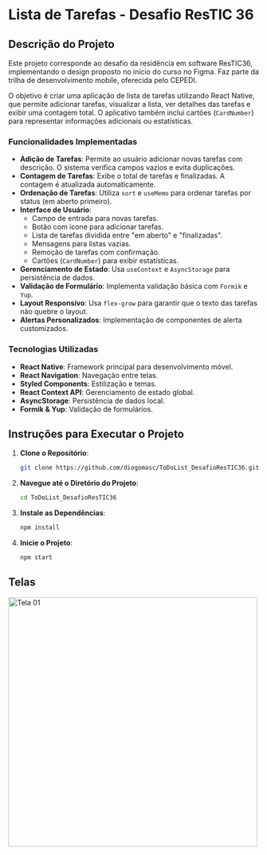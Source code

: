 # Lista de Tarefas - Desafio ResTIC 36

## Descrição do Projeto

Este projeto corresponde ao desafio da residência em software ResTIC36, implementando o design proposto no início do curso no Figma. Faz parte da trilha de desenvolvimento mobile, oferecida pelo CEPEDI.

O objetivo é criar uma aplicação de lista de tarefas utilizando React Native, que permite adicionar tarefas, visualizar a lista, ver detalhes das tarefas e exibir uma contagem total. O aplicativo também inclui cartões (`CardNumber`) para representar informações adicionais ou estatísticas.

### Funcionalidades Implementadas

- **Adição de Tarefas**: Permite ao usuário adicionar novas tarefas com descrição. O sistema verifica campos vazios e evita duplicações.
- **Contagem de Tarefas**: Exibe o total de tarefas e finalizadas. A contagem é atualizada automaticamente.
- **Ordenação de Tarefas**: Utiliza `sort` e `useMemo` para ordenar tarefas por status (em aberto primeiro).
- **Interface de Usuário**:
  - Campo de entrada para novas tarefas.
  - Botão com ícone para adicionar tarefas.
  - Lista de tarefas dividida entre "em aberto" e "finalizadas".
  - Mensagens para listas vazias.
  - Remoção de tarefas com confirmação.
  - Cartões (`CardNumber`) para exibir estatísticas.
- **Gerenciamento de Estado**: Usa `useContext` e `AsyncStorage` para persistência de dados.
- **Validação de Formulário**: Implementa validação básica com `Formik` e `Yup`.
- **Layout Responsivo**: Usa `flex-grow` para garantir que o texto das tarefas não quebre o layout.
- **Alertas Personalizados**: Implementação de componentes de alerta customizados.

### Tecnologias Utilizadas

- **React Native**: Framework principal para desenvolvimento móvel.
- **React Navigation**: Navegação entre telas.
- **Styled Components**: Estilização e temas.
- **React Context API**: Gerenciamento de estado global.
- **AsyncStorage**: Persistência de dados local.
- **Formik & Yup**: Validação de formulários.

## Instruções para Executar o Projeto

1. **Clone o Repositório**:

   ```bash
   git clone https://github.com/diogomasc/ToDoList_DesafioResTIC36.git
   ```

2. **Navegue até o Diretório do Projeto**:

   ```bash
   cd ToDoList_DesafioResTIC36
   ```

3. **Instale as Dependências**:

   ```bash
   npm install
   ```

4. **Inicie o Projeto**:
   ```bash
   npm start
   ```

## Telas

<div style="display: flex; overflow-x: auto;">
   <img src="https://github.com/user-attachments/assets/bdfb36ba-0151-4349-bf87-a3d84b96be7a" alt="Tela 01" style="height: 500px; margin-right: 10px;">
   <img src="https://github.com/user-attachments/assets/984fb03e-632c-4660-9262-4c8a3ad28b1b" alt="Tela 02" style="height: 500px; margin-right: 10px;">
   <img src="https://github.com/user-attachments/assets/f8248dc9-d421-44df-93a4-db03c8770c8a" alt="Tela 03" style="height: 500px; margin-right: 10px;">
   <img src="https://github.com/user-attachments/assets/98fe73f7-8153-4aad-8801-afc3b2f834db" alt="Tela 04" style="height: 500px; margin-right: 10px;">
   <img src="https://github.com/user-attachments/assets/88c22ef7-c081-4e87-904c-56e5e63982c0" alt="Tela 05" style="height: 500px; margin-right: 10px;">
   <img src="https://github.com/user-attachments/assets/53b4c085-bd4f-4a42-bc0b-b73cb40847e4" alt="Tela 06" style="height: 500px; margin-right: 10px;">
   <img src="https://github.com/user-attachments/assets/c5eeb61b-5bd8-45b1-b8b6-539ae36a6283" alt="Tela 07" style="height: 500px; margin-right: 10px;">
   <img src="https://github.com/user-attachments/assets/85bde40a-e3cd-4f8b-81ea-5552b9ab9965" alt="Tela 08" style="height: 500px; margin-right: 10px;">
   <img src="https://github.com/user-attachments/assets/f4481059-3ad6-4162-bfb9-d50fdf6351b4" alt="Tela 09" style="height: 500px; margin-right: 10px;">
   <img src="https://github.com/user-attachments/assets/8b6c78ae-1d98-4f7e-8aff-17026ffe1ba1" alt="Tela 10" style="height: 500px; margin-right: 10px;">
   <img src="https://github.com/user-attachments/assets/8135a199-ae6d-4ac9-a655-9c9e96d21ad7" alt="Tela 11" style="height: 500px; margin-right: 10px;">
   <img src="https://github.com/user-attachments/assets/596c5c4a-3e39-42d2-a3cf-e1600dfed653" alt="Tela 12" style="height: 500px; margin-right: 10px;">
</div>

